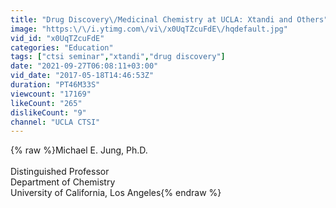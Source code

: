```yaml
---
title: "Drug Discovery\/Medicinal Chemistry at UCLA: Xtandi and Others"
image: "https:\/\/i.ytimg.com\/vi\/x0UqTZcuFdE\/hqdefault.jpg"
vid_id: "x0UqTZcuFdE"
categories: "Education"
tags: ["ctsi seminar","xtandi","drug discovery"]
date: "2021-09-27T06:08:11+03:00"
vid_date: "2017-05-18T14:46:53Z"
duration: "PT46M33S"
viewcount: "17169"
likeCount: "265"
dislikeCount: "9"
channel: "UCLA CTSI"
---
```

{% raw %}Michael E. Jung, Ph.D.<br /><br />Distinguished Professor <br />Department of Chemistry <br />University of California, Los Angeles{% endraw %}

